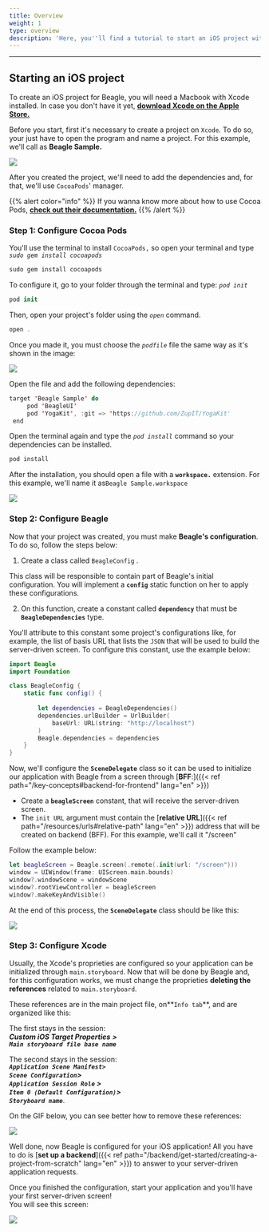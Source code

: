 ```yaml
---
title: Overview
weight: 1
type: overview
description: 'Here, you''ll find a tutorial to start an iOS project with Beagle.'
---
```


---

## Starting an iOS project 

To create an iOS project for Beagle, you will need a Macbook with Xcode installed. In case you don't have it yet, [**download Xcode on the Apple Store.**](https://apps.apple.com/br/app/xcode/id497799835?mt=12)

Before you start, first it's necessary to create a project on `Xcode`. To do so, your just have to open the program and name a project. For this example, we'll call as **Beagle Sample.** 

![](/shared/captura-de-tela-2020-04-08-a-s-10.35.19.png)

After you created the project, we'll need to add the dependencies and, for that, we'll use `CocoaPods`' manager.

{{% alert color="info" %}}
If you wanna know more about how to use Cocoa Pods, [**check out their documentation.**](https://cocoapods.org/)
{{% /alert %}}

### Step 1: Configure Cocoa Pods

You'll use the terminal to install `CocoaPods,` so open your terminal and type _`sudo gem install cocoapods`_

```swift
sudo gem install cocoapods
```

To configure it, go to your folder through the terminal and type: _`pod init`_ 

```swift
pod init
```

Then, open your project's folder using the _`open`_ command.

```swift
open .
```

Once you made it, you must choose the _`podfile`_ file the same way as it's shown in the image:

![](https://lh3.googleusercontent.com/3zzsq_UBccpGCwaMfyYGC6KR9v4Dj4GD3LO311IOBocCIlj6N9kLiw8M6M6liCf3RnICjHpZL9Grw0JgylSSdp1jTkun-N8UYazKu7Wy0jkvBBohE6biktoz932oNFZpnf8hLrJK)

Open the file and add the following dependencies:


```swift
target 'Beagle Sample' do
     pod 'BeagleUI'        
     pod 'YogaKit', :git => 'https://github.com/ZupIT/YogaKit'
 end
```


Open the terminal again and type the _`pod install`_ command so your dependencies can be installed.

```swift
pod install
```

After the installation, you should open a file with a **`workspace.`** extension. For this example, we'll name it as`Beagle Sample.workspace`

![](/shared/captura-de-tela-2020-04-08-a-s-10.23.09.png)

### Step 2: Configure Beagle

Now that your project was created, you must make **Beagle's configuration**. To do so, follow the steps below: 

1. Create a class called `BeagleConfig` . 

This class will be responsible to contain part of Beagle's initial configuration. You will implement a **`config`** static function on her to apply these configurations.

2. On this function, create a constant called **`dependency`** that must be **`BeagleDependencies`** type. 

You'll attribute to this constant some project's configurations like, for example, the list of basis URL that lists the `JSON` that will be used to build the server-driven screen. To configure this constant, use the example below:


```swift
import Beagle
import Foundation

class BeagleConfig {
    static func config() {
        
        let dependencies = BeagleDependencies()
        dependencies.urlBuilder = UrlBuilder(
            baseUrl: URL(string: "http://localhost")
        )
        Beagle.dependencies = dependencies
    }
}
```


Now, we'll configure the **`SceneDelegate`** class so it can be used to initialize our application with Beagle from a screen through [**BFF**:]({{< ref path="/key-concepts#backend-for-frontend" lang="en" >}})

* Create a **`beagleScreen`** constant, that will receive the server-driven screen. 
* The `init URL` argument must contain the [**relative URL**]({{< ref path="/resources/urls#relative-path" lang="en" >}}) address that will be created on backend \(BFF\). For this example, we'll call it  "/screen"

Follow the example below: 

```swift
let beagleScreen = Beagle.screen(.remote(.init(url: "/screen")))
window = UIWindow(frame: UIScreen.main.bounds)
window?.windowScene = windowScene
window?.rootViewController = beagleScreen
window?.makeKeyAndVisible()
```

At the end of this process, the **`SceneDelegate`** class should be like this:

![](https://lh5.googleusercontent.com/JcpliGK0G3QJyLlZIDcwD8X7TZfO7QKEjCcVmWNjX0NHoS8gHl8XOZrSg6dfVntZkusNGmJxRWTa3Ps_xrhCQsIQPOzsFZ375uLqDx1qvuWJWeOnlnQkQy8EkcvMuWhJ6KU8tF-r)

### Step 3: Configure Xcode

Usually, the Xcode's proprieties are configured so your application can be initialized through `main.storyboard`. Now that will be done by Beagle and, for this configuration works, we must change the proprieties **deleting the references** related to `main.storyboard`. 

These references are in the main project file, on**`Info tab`**, and are organized like this:

The first stays in the session:   
_**Custom iOS Target Properties**_ _**&gt;   
`Main storyboard file base name`**_ 

The second stays in the session:  
_**`Application Scene Manifest>`**_  
_**`Scene Configuration`&gt;**_   
_**`Application Session Role` &gt;  
`Item 0 (Default Configuration)`&gt;  
`Storyboard name`**_.

On the GIF below, you can see better how to remove these references:

![](/shared/main%20%282%29.gif)

Well done, now Beagle is configured for your iOS application! All you have to do is [**set up a backend**]({{< ref path="/backend/get-started/creating-a-project-from-scratch" lang="en" >}}) to answer to your server-driven application requests.

Once you finished the configuration, start your application and you'll have your first server-driven screen!  
You will see this screen: 

![](/shared/captura_de_tela_2020-04-07_a-s_17-removebg-preview-2-.png)
